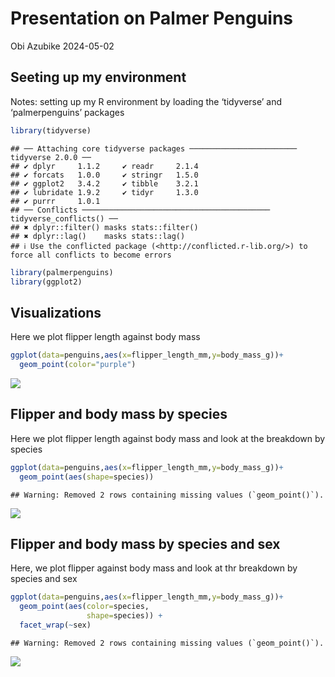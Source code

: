 # Presentation on Palmer Penguins

Obi Azubike 2024-05-02

## Seeting up my environment

Notes: setting up my R environment by loading the ‘tidyverse’ and ‘palmerpenguins’ packages

``` r
library(tidyverse)
```

```         
## ── Attaching core tidyverse packages ──────────────────────── tidyverse 2.0.0 ──
## ✔ dplyr     1.1.2     ✔ readr     2.1.4
## ✔ forcats   1.0.0     ✔ stringr   1.5.0
## ✔ ggplot2   3.4.2     ✔ tibble    3.2.1
## ✔ lubridate 1.9.2     ✔ tidyr     1.3.0
## ✔ purrr     1.0.1     
## ── Conflicts ────────────────────────────────────────── tidyverse_conflicts() ──
## ✖ dplyr::filter() masks stats::filter()
## ✖ dplyr::lag()    masks stats::lag()
## ℹ Use the conflicted package (<http://conflicted.r-lib.org/>) to force all conflicts to become errors
```

``` r
library(palmerpenguins)
library(ggplot2)
```

## Visualizations

Here we plot flipper length against body mass

``` r
ggplot(data=penguins,aes(x=flipper_length_mm,y=body_mass_g))+
  geom_point(color="purple")
```

![](palmer-penguins_files/figure-gfm/unnamed-chunk-1-1.png)<!-- -->

## Flipper and body mass by species

Here we plot flipper length against body mass and look at the breakdown by species

``` r
ggplot(data=penguins,aes(x=flipper_length_mm,y=body_mass_g))+
  geom_point(aes(shape=species))
```

```         
## Warning: Removed 2 rows containing missing values (`geom_point()`).
```

![](palmer-penguins_files/figure-gfm/unnamed-chunk-2-1.png)<!-- -->

## Flipper and body mass by species and sex

Here, we plot flipper against body mass and look at thr breakdown by species and sex

``` r
ggplot(data=penguins,aes(x=flipper_length_mm,y=body_mass_g))+
  geom_point(aes(color=species,
                 shape=species)) +
  facet_wrap(~sex)
```

```         
## Warning: Removed 2 rows containing missing values (`geom_point()`).
```

![](palmer-penguins_files/figure-gfm/unnamed-chunk-3-1.png)<!-- -->
